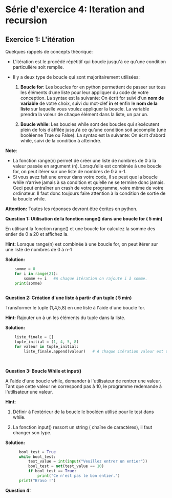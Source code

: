 # Série d'exercice 4: Iteration and recursion 

## Exercice 1: L'itération

Quelques rappels de concepts théorique: 

* L'itération est le procédé répétitif qui boucle jusqu'à ce qu'une condition particulière soit remplie. 
* Il y a deux type de boucle qui sont majoritairement utilisées:
  
  1. **Boucle for**: Les boucles for en python permettent de passer sur tous les éléments d’une liste pour leur appliquer
du code de votre conception. La syntax est la suivante:
On écrit for suivi d’un **nom de variable** de votre choix, suivi du mot-clef **in** et enfin le **nom de
la liste** sur laquelle vous voulez appliquer la boucle. La variable prendra la valeur de chaque
élément dans la liste, un par un. 

   2. **Boucle while**: Les boucles while sont des boucles qui s’exécutent plein de fois d’affilée jusqu’à ce qu’une condition
soit accomplie (une booléenne True ou False). La syntax est la suivante:
On écrit d’abord while, suivi de la condition à atteindre. 


**Note**: 
  * La fonction range(n) permet de créer une liste de nombres de 0 à la valeur passée en argument (n). Lorsqu’elle est combinée à une boucle for, on peut itérer sur une liste de nombres de 0 à n-1.
  * Si vous avez fait une erreur dans votre code, il se peut que la boucle while n’arrive jamais à sa condition
et qu’elle ne se termine donc jamais. Ceci peut entraîner un crash de votre programme, voire
même de votre ordinateur. Il faut donc toujours faire attention à la condition de sortie de la boucle while.

**Attention:** Toutes les réponses devront être écrites en python.

**Question 1: Utilisation de la fonction range() dans une boucle for ( 5 min)**


En utilisant la fonction range() et une boucle for calculez la somme des entier de 0 a 20 et affichez la.

**Hint:** Lorsque range(n) est combinée à une boucle for, on peut itérer sur une liste de nombres de 0 à n-1

**Solution:**

```Python
    somme = 0
    for i in range(21):
        somme += i   #A chaque itération on rajoute i à somme. 
    print(somme)
     
 ```
**Question 2: Création d'une liste à partir d'un tuple ( 5 min)**

Transformer le tuple (1,4,5,8) en une liste à l'aide d'une boucle for.

**Hint:** Rajouter un à un les éléments du tuple dans la liste.

**Solution:**

```Python
    liste_finale = []
    tuple_initial = (1, 4, 5, 8)
    for valeur in tuple_initial:
        liste_finale.append(valeur)   # A chaque itération valeur est une copie d'un élément du tuple. La boucle se finie au dernier élément du tuple_initial.
    
     
 ```

**Question 3: Boucle While et input()**
   
   A l'aide d'une boucle while, demander à l'utilisateur de rentrer une valeur. Tant que cette valeur ne correspond pas à 10, le programme redemande à l'utilisateur une valeur.
   
  **Hint:** 
   1. Définir à l'extérieur de la boucle le booléen utilisé pour le test dans while.
    
   2. La fonction input() ressort un string ( chaîne de caractères), il faut changer son type. 
  
  **Solution:**
  
  ```Python
        bool_test = True
        while bool_test:
            test_value = int(input("Veuillez entrer un entier"))
            bool_test = not(test_value == 10)
            if bool_test == True:
                print("Ce n'est pas le bon entier.")
        print("Bravo !")
  ```
  
  **Question 4:**
    
    
